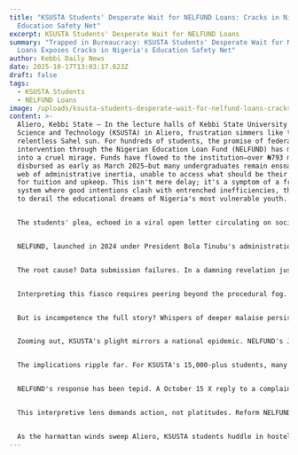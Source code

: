 ```yaml
---
title: "KSUSTA Students' Desperate Wait for NELFUND Loans: Cracks in Nigeria's
  Education Safety Net"
excerpt: KSUSTA Students' Desperate Wait for NELFUND Loans
summary: "Trapped in Bureaucracy: KSUSTA Students' Desperate Wait for NELFUND
  Loans Exposes Cracks in Nigeria's Education Safety Net"
author: Kebbi Daily News
date: 2025-10-17T13:03:17.623Z
draft: false
tags:
  - KSUSTA Students
  - NELFUND Loans
image: /uploads/ksusta-students-desperate-wait-for-nelfund-loans-cracks-in-nigeria-s-education-safety-net.jpg
content: >-
  Aliero, Kebbi State – In the lecture halls of Kebbi State University of
  Science and Technology (KSUSTA) in Aliero, frustration simmers like the
  relentless Sahel sun. For hundreds of students, the promise of federal
  intervention through the Nigerian Education Loan Fund (NELFUND) has morphed
  into a cruel mirage. Funds have flowed to the institution—over ₦793 million
  disbursed as early as March 2025—but many undergraduates remain ensnared in a
  web of administrative inertia, unable to access what should be their lifeline
  for tuition and upkeep. This isn't mere delay; it's a symptom of a fractured
  system where good intentions clash with entrenched inefficiencies, threatening
  to derail the educational dreams of Nigeria's most vulnerable youth.


  The students' plea, echoed in a viral open letter circulating on social media, cuts to the heart of the matter: "Despite NELFUND disbursing funds to our university for students, we are yet to receive ours." Signed by a coalition of KSUSTA undergraduates, the missive details months of unanswered queries, mounting debts, and the specter of academic suspension. One student, speaking anonymously to avoid reprisal, shared, "We've paid partial fees out of pocket, borrowing from relatives who can barely afford it. How do we repay loans we haven't even touched?" This echoes a broader outcry, with a April 2025 X post from a KSUSTA affiliate blasting the management for ignoring verification requests for three months, leaving institutional fees in limbo.


  NELFUND, launched in 2024 under President Bola Tinubu's administration as a cornerstone of the Student Loans (Access to Higher Education) Act, was billed as a game-changer. Modeled after successful interest-free schemes in countries like Malaysia and Ethiopia, it aims to disburse up to ₦500,000 annually per student for fees and ₦20,000 monthly stipends for living expenses—targeting over 1.5 million beneficiaries by 2025. By September 2025, the fund had pumped over ₦100 billion into Kebbi State alone, supporting more than 500,000 students nationwide. Yet, beneath these headlines lies a troubling reality: disbursement to universities doesn't guarantee delivery to students. At KSUSTA, the March payout covered 1,200 eligible applicants, but follow-up audits reveal persistent bottlenecks.


  The root cause? Data submission failures. In a damning revelation just days ago, NELFUND released a list of 203 tertiary institutions—including KSUSTA at position 135—that failed to upload verified student data for the 2024/2025 cycle. This oversight halts the final transfer, stranding funds in institutional coffers. As one X user lamented in a broader critique of the scheme, "Universities are determined to mess up this students loan disbursements," highlighting cases where graduated students still receive stipends without refunds, or institutions impose "processing fees" on top. At KSUSTA, this manifests as a verification blackout: Students apply via the NELFUND portal, get pre-approved, but the university's non-submission freezes the process.


  Interpreting this fiasco requires peering beyond the procedural fog. Nigeria's tertiary education sector, long plagued by underfunding (with federal allocation hovering at a meager 7-8% of the national budget), views NELFUND as both boon and burden. Universities like KSUSTA, a state-owned institution founded in 2006 to drive agro-tech innovation in the northwest, grapple with outdated IT infrastructure and overworked admin staff. Submitting JAMB matriculation numbers, BVN-linked bank details, and session verifications for thousands of students demands robust digital backbones—resources many lack. A February 2025 report from the Foundation for Investigative Journalism detailed similar "inconsistent disbursements," where students faced hostel denials despite loan approvals, forcing self-funding that spirals into debt traps.


  But is incompetence the full story? Whispers of deeper malaise persist. The National Orientation Agency (NOA) flagged in April 2025 that some universities and banks are "allegedly holding back" approved loans, even barring exam access until self-payments. Anti-corruption watchdogs, tipped off by NOA, are probing claims of diverted funds funneled into non-educational slush accounts. In Kebbi's context, where poverty rates exceed 70% and youth unemployment fuels banditry, such delays aren't benign—they're incendiary. A student at KSUSTA, majoring in agricultural engineering, told this reporter, "Without this loan, I'll drop out. My family's farm barely feeds us; how can I focus on lectures when hunger lectures louder?" Data from the National Bureau of Statistics underscores the stakes: 40% of Nigerian undergrads cite finances as a dropout trigger, with northern states like Kebbi hit hardest.


  Zooming out, KSUSTA's plight mirrors a national epidemic. NELFUND's July 2025 resumption of upkeep payments cleared arrears for 3,600 students, but complaints surged anew by October, with X threads decrying "poor execution and communication." Graduates slam delayed refunds, while active students navigate "rejected" statuses post-disbursement—a glitch that left thousands in July 2025 confusion. The House of Representatives' August probe into NELFUND operations unearthed procedural lapses, including unmonitored institutional handoffs. Experts like Dr. Aisha Abdullahi, an education policy analyst at Ahmadu Bello University, argue this reveals a "trust deficit" in federal-state partnerships. "Funds reach vice-chancellors, but accountability evaporates," she notes. "Direct-to-student payments, as trialed in pilot phases, could bypass this—yet bureaucracy resists change."


  The implications ripple far. For KSUSTA's 15,000-plus students, many first-gen learners from nomadic Fulani communities, delays exacerbate inequality. Women, comprising 35% of enrollment, face amplified risks: Unfunded studies often lead to early marriage or informal labor. Economically, stalling skilled graduates hampers Kebbi's pivot to tech-agri hybrids, vital against climate shocks. Politically, it erodes faith in Tinubu's "Renewed Hope" agenda; X sentiment analysis shows #NELFUND trending with 60% negative tones in October alone, branding it a "beautiful idea turning into a slow, confusing struggle."


  NELFUND's response has been tepid. A October 15 X reply to a complainant emphasized, "We can only disburse to institutions that respond with data," shifting blame upstream. Yet, the fund's MD, Akintunde Sawyerr, warned institutions in April against "faulting procedures," hinting at sanctions. For KSUSTA, the university's March commendation of Governor Nasir Idris for waiving late fees rings hollow amid silence on loans. No public statement addresses the data failure; instead, portals remain glitchy, with students shuttling between NELFUND's site and campus bursaries.


  This interpretive lens demands action, not platitudes. Reform NELFUND's model: Mandate direct bank transfers for stipends, audited via blockchain for transparency. Empower student unions with oversight dashboards—KSUSTA's, revitalized post-2025 elections could lead. Federally, tie allocations to data compliance, with clawbacks for defaulters. States like Kebbi must invest in digital admin; a ₦500 million federal grant for university IT could unlock billions in stalled loans.


  As the harmattan winds sweep Aliero, KSUSTA students huddle in hostels, textbooks gathering dust. Their letter ends with a clarion: "Immediate action required." In a nation where education is the great equalizer, ignoring this isn't oversight—it's sabotage. Until the system evolves from reporting disbursements to ensuring delivery, NELFUND risks becoming another broken promise in Nigeria's hall of good intentions. The clock ticks; for these scholars, every delayed naira is a stolen tomorrow.
---
```

